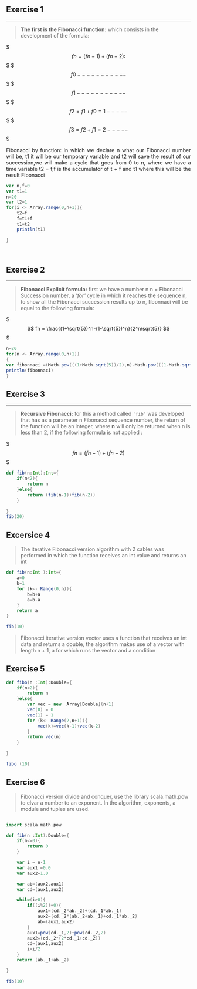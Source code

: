 ## Exercise 1
___
>**The first is the Fibonacci function:** which consists in the development of the formula:

$$$
fn = (fn-1) +  (fn-2):
$$$
$$$
f0 -----------
$$$
$$$
f1 -----------
$$$
$$$
f2 = f1+f0 =1-----
$$$
$$$
f3 = f2+f1 =2-----
$$$
<div align="justify"> Fibonacci by function: in which we declare n what our Fibonacci number will be, t1 it will be our temporary variable and t2 will save the result of our succession,we will make a cycle that goes from 0 to n, where we have a time variable t2 = f,f is the accumulator of t + f and t1 where this will be the result Fibonacci
</div>

```scala
var n,f=0
var t1=1
n=20
var t2=1
for(i <- Array.range(0,n+1)){
    t2=f
    f=t1+f
    t1=t2
    println(t1)

}

```
<br>

## Exercise 2
___
>**Fibonacci Explicit formula:** first we have a number n  n = Fibonacci Succession number, a *'for'* cycle in which it reaches the sequence n, to show all the Fibonacci succession results up to n, fibonnaci will be equal to the following formula:

$$$
fn = \frac{(1+\sqrt{5})^n-(1-\sqrt{5})^n}{2^n\sqrt{5}}
$$$

```scala
n=20
for(n <- Array.range(0,n+1))
{
var fibonnaci =(Math.pow(((1+Math.sqrt(5))/2),n)-Math.pow(((1-Math.sqrt(5))/2),n))/Math.sqrt(5)
println(fibonnaci)
}
```

## Exercise 3
___
>**Recursive Fibonacci:** for this a method called `'fib'` was developed that has as a parameter n Fibonacci sequence number, the return of the function will be an integer, where **n** will only be returned when n is less than 2, if the following formula is not applied :

$$$
fn = (fn-1) + (fn-2)
$$$
```scala
def fib(n:Int):Int={
    if(n<2){
        return n
    }else{
        return (fib(n-1)+fib(n-2))
    }
    
}
fib(20)
```

## Excersice 4

> The iterative Fibonacci version algorithm with 2 cables was performed in which the function receives an int value and returns an int

```scala
def fib(n:Int ):Int={
    a=0
    b=1
    for (k<- Range(0,n)){
        b=b+a
        a=b-a
    }
    return a
}

fib(10)
```
> Fibonacci iterative version vector uses a function that receives an int data and returns a double, the algorithm makes use of a vector with length n + 1, a for which runs the vector and a condition

## Exercise 5

```scala
def fibo(n :Int):Double={
    if(n<2){
        return n
    }else{
        var vec = new  Array[Double](n+1)
        vec(0) = 0
        vec(1) = 1
        for (k<- Range(2,n+1)){
            vec(k)=vec(k-1)+vec(k-2)
        }
        return vec(n)
    }
    
}

fibo (10)
```


## Exercise 6

> Fibonacci version divide and conquer, use the library scala.math.pow to elvar a number to an exponent. In the algorithm, exponents, a module and tuples are used.

```scala

import scala.math.pow

def fib(n :Int):Double={
    if(n<=0){
        return 0
    }

    var i = n-1
    var aux1 =0.0
    var aux2=1.0

    var ab=(aux2,aux1)
    var cd=(aux1,aux2)

    while(i>0){
        if((i%2)!=0){
            aux1=(cd._2*ab._2)+(cd._1*ab._1)
            aux2=(cd._2*(ab._2+ab._1)+cd._1*ab._2)
            ab=(aux1,aux2)
        }
        aux1=pow(cd._1,2)+pow(cd._2,2)
        aux2=(cd._2*(2*cd._1+cd._2))
        cd=(aux1,aux2)
        i=i/2
    }
    return (ab._1+ab._2)

}

fib(10)
```
